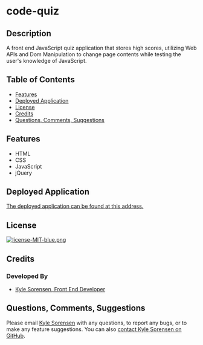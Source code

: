 # code-quiz
## Description
A front end JavaScript quiz application that stores high scores, utilizing Web APIs and Dom Manipulation to change page contents while testing the user's knowledge of JavaScript. 

## Table of Contents
- [Features](#features)
- [Deployed Application](#deployed-application)
- [License](#license)
- [Credits](#credits)
- [Questions, Comments, Suggestions](#questions-comments-suggestions)

## Features
 - HTML
 - CSS
 - JavaScript
 - jQuery

## Deployed Application
[The deployed application can be found at this address.]()

## License
[![license-MIT-blue.png](https://img.shields.io/badge/license-MIT-blue)](#License)

## Credits
### Developed By
- [Kyle Sorensen, Front End Developer](https://www.github.com/ksore85)

## Questions, Comments, Suggestions
Please email [Kyle Sorensen](mailto:ksore85@gmail.com) with any questions, to report any bugs, or to make any feature suggestions. You can also [contact Kyle Sorensen on GitHub](https://www.github.com/ksore85).